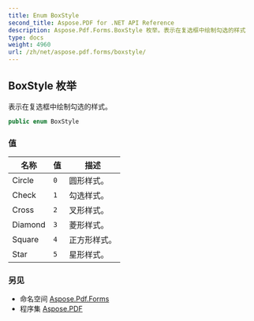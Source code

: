 ```yaml
---
title: Enum BoxStyle
second_title: Aspose.PDF for .NET API Reference
description: Aspose.Pdf.Forms.BoxStyle 枚举。表示在复选框中绘制勾选的样式
type: docs
weight: 4960
url: /zh/net/aspose.pdf.forms/boxstyle/
---
```

## BoxStyle 枚举

表示在复选框中绘制勾选的样式。

```csharp
public enum BoxStyle
```

### 值

| 名称 | 值 | 描述 |
| --- | --- | --- |
| Circle | `0` | 圆形样式。 |
| Check | `1` | 勾选样式。 |
| Cross | `2` | 叉形样式。 |
| Diamond | `3` | 菱形样式。 |
| Square | `4` | 正方形样式。 |
| Star | `5` | 星形样式。 |

### 另见

* 命名空间 [Aspose.Pdf.Forms](../../aspose.pdf.forms/)
* 程序集 [Aspose.PDF](../../)